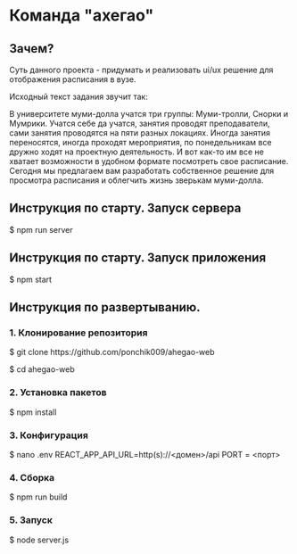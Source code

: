 # Команда "ахегао"

## Зачем?

<p>Суть данного проекта - придумать и реализовать ui/ux решение для отображения расписания в вузе.</p>
<p>Исходный текст задания звучит так:</p>
<p>В университете муми-долла учатся три группы: Муми-тролли, Снорки и Мумрики. Учатся себе да учатся, занятия проводят преподаватели, сами занятия проводятся на пяти разных локациях. Иногда занятия переносятся, иногда проходят мероприятия, по понедельникам все дружно ходят на проектную деятельность.
И вот как-то им все не хватает возможности в удобном формате посмотреть свое расписание.
Сегодня мы предлагаем вам разработать собственное решение для просмотра расписания и облегчить жизнь зверькам муми-долла.</p>

## Инструкция по старту. Запуск сервера

$ npm run server

## Инструкция по старту. Запуск приложения

$ npm start

## Инструкция по развертыванию.

### 1. Клонирование репозитория

<p>$ git clone https://github.com/ponchik009/ahegao-web</p>
<p>$ cd ahegao-web</p>

### 2. Установка пакетов

$ npm install

### 3. Конфигурация

$ nano .env
REACT_APP_API_URL=http(s)://<домен>/api
PORT = <порт>

### 4. Сборка

$ npm run build

### 5. Запуск

$ node server.js

